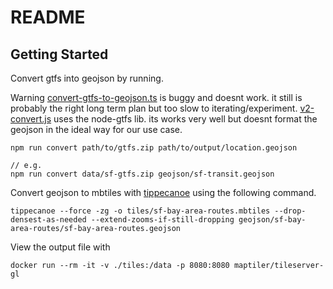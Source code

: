 # README

## Getting Started
Convert gtfs into geojson by running.

Warning [convert-gtfs-to-geojson.ts](convert-gtfs-to-geojson.ts) is buggy and doesnt work. it still is probably the right long term plan but too slow to iterating/experiment. [v2-convert.js](v2-convert.js) uses the node-gtfs lib. its works very well but doesnt format the geojson in the ideal way for our use case.

```
npm run convert path/to/gtfs.zip path/to/output/location.geojson

// e.g.
npm run convert data/sf-gtfs.zip geojson/sf-transit.geojson
```

Convert geojson to mbtiles with [tippecanoe](https://github.com/felt/tippecanoe) using the following command.

```
tippecanoe --force -zg -o tiles/sf-bay-area-routes.mbtiles --drop-densest-as-needed --extend-zooms-if-still-dropping geojson/sf-bay-area-routes/sf-bay-area-routes.geojson
```

View the output file with
```
docker run --rm -it -v ./tiles:/data -p 8080:8080 maptiler/tileserver-gl
```